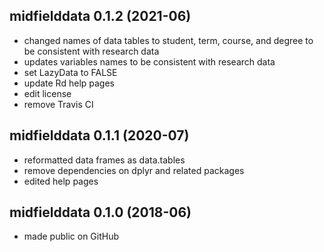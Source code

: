 

## midfielddata 0.1.2 (2021-06)

- changed names of data tables to student, term, course, and degree to be consistent with research data
- updates variables names to be consistent with research data
- set LazyData to FALSE
- update Rd help pages 
- edit license
- remove Travis CI

## midfielddata 0.1.1 (2020-07)

- reformatted data frames as data.tables 
- remove dependencies on dplyr and related packages 
- edited help pages

## midfielddata 0.1.0 (2018-06)

- made public on GitHub



<!-- ### New features -->

<!-- ### Minor improvements -->

<!-- ### Bug fixes -->

<!-- ### Deprecated -->

<!-- ### Defunct -->
